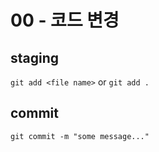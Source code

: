 # 00 - 코드 변경

## staging

`git add <file name>`
or
`git add .`

## commit

`git commit -m "some message..."`

